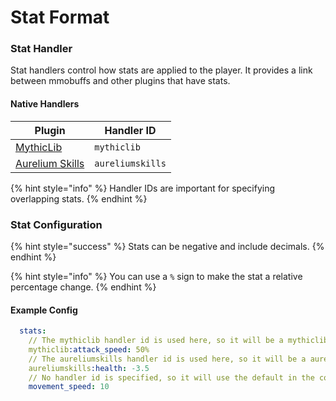 # Stat Format

### Stat Handler

Stat handlers control how stats are applied to the player. It provides a link between mmobuffs and other plugins that have stats.

#### Native Handlers

| Plugin                                                                                                                | Handler ID       |
| --------------------------------------------------------------------------------------------------------------------- | ---------------- |
| [MythicLib](https://mythiccraft.io/index.php?resources/mythiclib.403/)                                                | `mythiclib`      |
| [Aurelium Skills](https://www.spigotmc.org/resources/aurelium-skills-advanced-skills-stats-abilities-and-more.81069/) | `aureliumskills` |

{% hint style="info" %}
Handler IDs are important for specifying overlapping stats.
{% endhint %}

### Stat Configuration

{% hint style="success" %}
Stats can be negative and include decimals.
{% endhint %}

{% hint style="info" %}
You can use a `%` sign to make the stat a relative percentage change.
{% endhint %}

#### Example Config

```yaml
  stats:
    // The mythiclib handler id is used here, so it will be a mythiclib stat.
    mythiclib:attack_speed: 50%
    // The aureliumskills handler id is used here, so it will be a aureliumskills stat.
    aureliumskills:health: -3.5
    // No handler id is specified, so it will use the default in the config.yml
    movement_speed: 10
```
